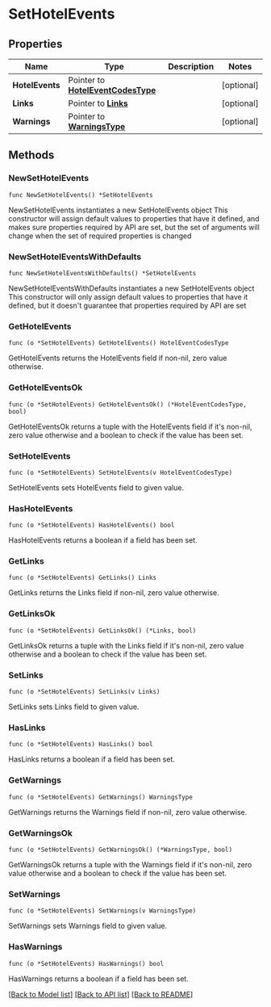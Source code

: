# SetHotelEvents

## Properties

Name | Type | Description | Notes
------------ | ------------- | ------------- | -------------
**HotelEvents** | Pointer to [**HotelEventCodesType**](HotelEventCodesType.md) |  | [optional] 
**Links** | Pointer to [**Links**](Links.md) |  | [optional] 
**Warnings** | Pointer to [**WarningsType**](WarningsType.md) |  | [optional] 

## Methods

### NewSetHotelEvents

`func NewSetHotelEvents() *SetHotelEvents`

NewSetHotelEvents instantiates a new SetHotelEvents object
This constructor will assign default values to properties that have it defined,
and makes sure properties required by API are set, but the set of arguments
will change when the set of required properties is changed

### NewSetHotelEventsWithDefaults

`func NewSetHotelEventsWithDefaults() *SetHotelEvents`

NewSetHotelEventsWithDefaults instantiates a new SetHotelEvents object
This constructor will only assign default values to properties that have it defined,
but it doesn't guarantee that properties required by API are set

### GetHotelEvents

`func (o *SetHotelEvents) GetHotelEvents() HotelEventCodesType`

GetHotelEvents returns the HotelEvents field if non-nil, zero value otherwise.

### GetHotelEventsOk

`func (o *SetHotelEvents) GetHotelEventsOk() (*HotelEventCodesType, bool)`

GetHotelEventsOk returns a tuple with the HotelEvents field if it's non-nil, zero value otherwise
and a boolean to check if the value has been set.

### SetHotelEvents

`func (o *SetHotelEvents) SetHotelEvents(v HotelEventCodesType)`

SetHotelEvents sets HotelEvents field to given value.

### HasHotelEvents

`func (o *SetHotelEvents) HasHotelEvents() bool`

HasHotelEvents returns a boolean if a field has been set.

### GetLinks

`func (o *SetHotelEvents) GetLinks() Links`

GetLinks returns the Links field if non-nil, zero value otherwise.

### GetLinksOk

`func (o *SetHotelEvents) GetLinksOk() (*Links, bool)`

GetLinksOk returns a tuple with the Links field if it's non-nil, zero value otherwise
and a boolean to check if the value has been set.

### SetLinks

`func (o *SetHotelEvents) SetLinks(v Links)`

SetLinks sets Links field to given value.

### HasLinks

`func (o *SetHotelEvents) HasLinks() bool`

HasLinks returns a boolean if a field has been set.

### GetWarnings

`func (o *SetHotelEvents) GetWarnings() WarningsType`

GetWarnings returns the Warnings field if non-nil, zero value otherwise.

### GetWarningsOk

`func (o *SetHotelEvents) GetWarningsOk() (*WarningsType, bool)`

GetWarningsOk returns a tuple with the Warnings field if it's non-nil, zero value otherwise
and a boolean to check if the value has been set.

### SetWarnings

`func (o *SetHotelEvents) SetWarnings(v WarningsType)`

SetWarnings sets Warnings field to given value.

### HasWarnings

`func (o *SetHotelEvents) HasWarnings() bool`

HasWarnings returns a boolean if a field has been set.


[[Back to Model list]](../README.md#documentation-for-models) [[Back to API list]](../README.md#documentation-for-api-endpoints) [[Back to README]](../README.md)


